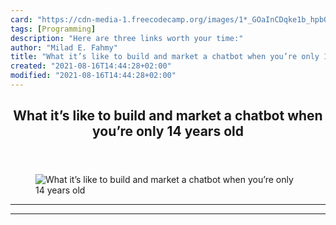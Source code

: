 ```yaml
---
card: "https://cdn-media-1.freecodecamp.org/images/1*_GOaInCDqke1b_hpbQTflQ.jpeg"
tags: [Programming]
description: "Here are three links worth your time:"
author: "Milad E. Fahmy"
title: "What it’s like to build and market a chatbot when you’re only 14 years old"
created: "2021-08-16T14:44:28+02:00"
modified: "2021-08-16T14:44:28+02:00"
---
```

<div class="site-wrapper">
<main id="site-main" class="site-main outer">
<div class="inner">
<article class="post-full post tag-programming tag-tech tag-startup tag-design tag-life-lessons ">
<header class="post-full-header">
<h1 class="post-full-title">What it’s like to build and market a chatbot when you’re only 14 years old</h1>
</header>
<figure class="post-full-image">
<picture>
<source media="(max-width: 700px)" sizes="1px" srcset="data:image/gif;base64,R0lGODlhAQABAIAAAAAAAP///yH5BAEAAAAALAAAAAABAAEAAAIBRAA7 1w">
<source media="(min-width: 701px)" sizes="(max-width: 800px) 400px,
(max-width: 1170px) 700px,
1400px" srcset="https://cdn-media-1.freecodecamp.org/images/1*_GOaInCDqke1b_hpbQTflQ.jpeg 300w,
https://cdn-media-1.freecodecamp.org/images/1*_GOaInCDqke1b_hpbQTflQ.jpeg 600w,
https://cdn-media-1.freecodecamp.org/images/1*_GOaInCDqke1b_hpbQTflQ.jpeg 1000w,
https://cdn-media-1.freecodecamp.org/images/1*_GOaInCDqke1b_hpbQTflQ.jpeg 2000w">
<img onerror="this.style.display='none'" src="https://cdn-media-1.freecodecamp.org/images/1*_GOaInCDqke1b_hpbQTflQ.jpeg" alt="What it’s like to build and market a chatbot when you’re only 14 years old">
</picture>
</figure>
<section class="post-full-content">
<div class="post-content">
</div>
<hr>
<hr>
</section>
</article>
</div>
</main>
</div>
<!-- Google Tag Manager (noscript) -->
<!-- End Google Tag Manager (noscript) -->
